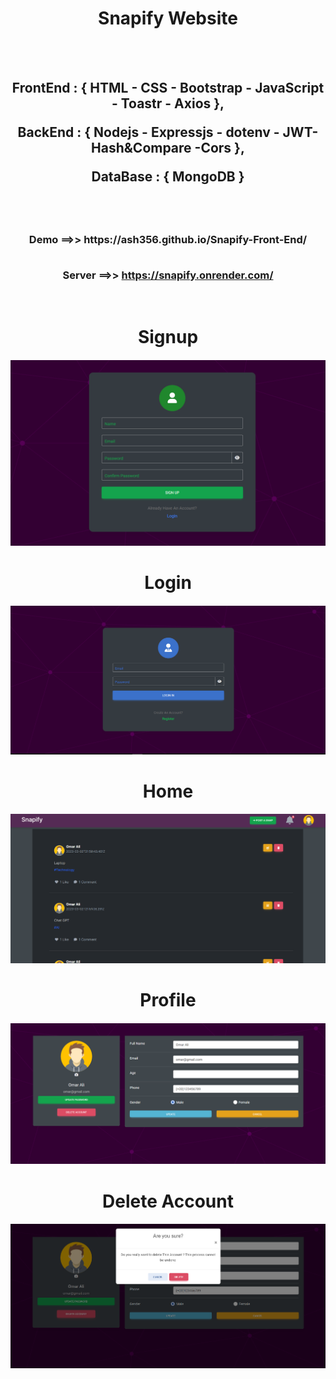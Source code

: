 
<h1 align="center"> 
  Snapify Website
</h1>
<br/>
<br/>
 
<h2 align="center"> 

FrontEnd : { HTML - CSS - Bootstrap - JavaScript - Toastr - Axios },

BackEnd : { Nodejs - Expressjs - dotenv - JWT- Hash&Compare -Cors },

DataBase : { MongoDB }

</h2>

<br/>
<br/>

<h3 align="center"> 
 Demo ==>> https://ash356.github.io/Snapify-Front-End/
<br/>
<br/>

Server ==>> https://snapify.onrender.com/
</h3>
<br/>
<h1 align="center"> 
  Signup 
</h1>
<h5 align="center"> 

  ![image](https://raw.githubusercontent.com/ash356/Snapify-Front-End/main/images/Signup.PNG)

</h5>
<h1 align="center"> 
  Login 
</h1>
<h5 align="center"> 

  ![image](https://raw.githubusercontent.com/ash356/Snapify-Front-End/main/images/Login.PNG)
  
</h5>
<h1 align="center"> 
  Home 
</h1>
<h5 align="center"> 

  ![image](https://raw.githubusercontent.com/ash356/Snapify-Front-End/main/images/Home.PNG)
  
</h5>
<h1 align="center"> 
  Profile 
</h1>
<h5 align="center"> 

  ![image](https://raw.githubusercontent.com/ash356/Snapify-Front-End/main/images/Profile.PNG)

</h5>
<h1 align="center"> 
  Delete Account
</h1>
<h5 align="center"> 

  ![image](https://raw.githubusercontent.com/ash356/Snapify-Front-End/main/images/Delete%20Pfofile.PNG)
  
</h5>




